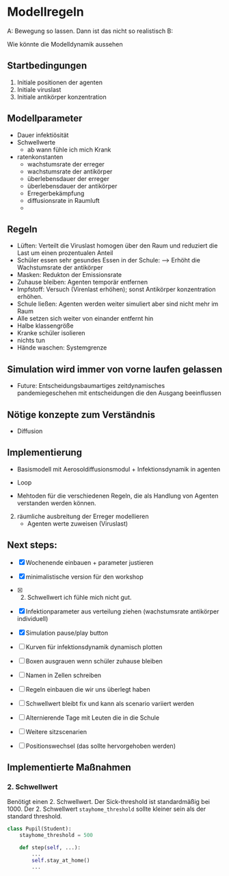 # Modellregeln

A: Bewegung so lassen. Dann ist das nicht so realistisch
B: 

Wie könnte die Modelldynamik aussehen

## Startbedingungen
1. Initiale positionen der agenten
2. Initiale viruslast
3. Initiale antikörper konzentration 

## Modellparameter
- Dauer infektiösität
- Schwellwerte
  - ab wann fühle ich mich Krank
- ratenkonstanten
  - wachstumsrate der erreger
  - wachstumsrate der antikörper
  - überlebensdauer der erreger
  - überlebensdauer der antikörper
  - Erregerbekämpfung
  - diffusionsrate in Raumluft
  - 

## Regeln
- Lüften: Verteilt die Viruslast homogen über den Raum und reduziert die Last um einen prozentualen Anteil
- Schüler essen sehr gesundes Essen in der Schule: --> Erhöht die Wachstumsrate der antikörper
- Masken: Redukton der Emissionsrate
- Zuhause bleiben: Agenten temporär entfernen
- Impfstoff: Versuch (Virenlast erhöhen); sonst Antikörper konzentration erhöhen.
- Schule ließen: Agenten werden weiter simuliert aber sind nicht mehr im Raum
- Alle setzen sich weiter von einander entfernt hin
- Halbe klassengröße
- Kranke schüler isolieren
- nichts tun
- Hände waschen: Systemgrenze

## Simulation wird immer von vorne laufen gelassen

- Future: Entscheidungsbaumartiges zeitdynamisches pandemiegeschehen mit entscheidungen die den Ausgang beeinflussen


## Nötige konzepte zum Verständnis

- Diffusion


## Implementierung

- Basismodell mit Aerosoldiffusionsmodul + Infektionsdynamik in agenten
- Loop

- Mehtoden für die verschiedenen Regeln, die als Handlung von Agenten verstanden werden können.


2. räumliche ausbreitung der Erreger modellieren
    - Agenten werte zuweisen (Viruslast)


## Next steps:

- [x] Wochenende einbauen + parameter justieren
- [x] minimalistische version für den workshop
- [x] 2. Schwellwert ich fühle mich nicht gut.
- [x] Infektionparameter aus verteilung ziehen (wachstumsrate antikörper individuell)
- [x] Simulation pause/play button

- [ ] Kurven für infektionsdynamik dynamisch plotten
- [ ] Boxen ausgrauen wenn schüler zuhause bleiben
- [ ] Namen in Zellen schreiben

- [ ] Regeln einbauen die wir uns überlegt haben
- [ ] Schwellwert bleibt fix und kann als scenario variiert werden
- [ ] Alternierende Tage mit Leuten die in die Schule
- [ ] Weitere sitzscenarien
- [ ] Positionswechsel (das sollte hervorgehoben werden)

## Implementierte Maßnahmen

### 2. Schwellwert 

Benötigt einen 2. Schwellwert. Der Sick-threshold ist standardmäßig bei 1000.
Der 2. Schwellwert `stayhome_threshold` sollte kleiner sein als der standard
threshold.

```py
class Pupil(Student):
    stayhome_threshold = 500

    def step(self, ...):
        ...
        self.stay_at_home()
        ...
```


